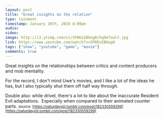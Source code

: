 ```yaml
---
layout: post
title: "Great insights on the relation"
type: tainment
timestamp: January 26th, 2019 4:09pm
audio: 
video: 
image: http://i3.ytimg.com/vi/SP8EoIBGog0/hqdefault.jpg
link: https://www.youtube.com/watch?v=SP8EoIBGog0
tags: ["show", "youtube", "game", "movie"]
comments: true
---
```

Great insights on the relationships between critics and content producers and mob mentality.  

For the record, I don't mind Uwe's movies, and I like a lot of the ideas he has, but I also typically shut them off half way through.

Double also: while drivel, there's a lot to like about the inaccurate Resident Evil adaptations.  Especially when compared to their animated counter parts.
<small>source: [https://saturdayxiii.tumblr.com/post/182330559299](https://saturdayxiii.tumblr.com/post/182330559299)</small>